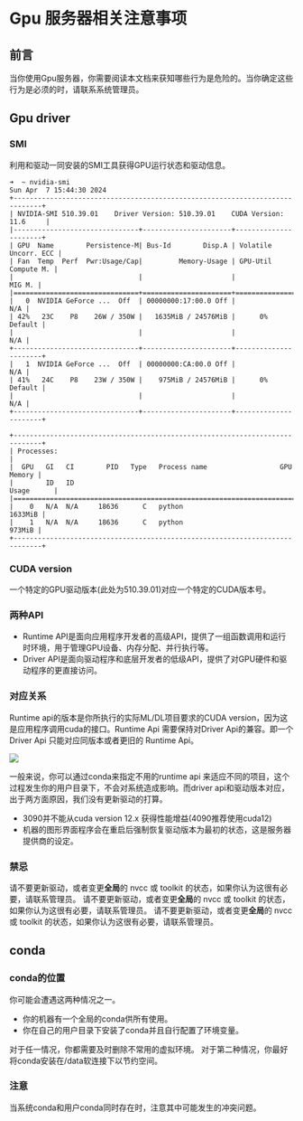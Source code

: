 # Gpu 服务器相关注意事项

## 前言

当你使用Gpu服务器，你需要阅读本文档来获知哪些行为是危险的。当你确定这些行为是必须的时，请联系系统管理员。

## Gpu driver

### SMI

利用和驱动一同安装的SMI工具获得GPU运行状态和驱动信息。

```shell
➜  ~ nvidia-smi
Sun Apr  7 15:44:30 2024
+-----------------------------------------------------------------------------+
| NVIDIA-SMI 510.39.01    Driver Version: 510.39.01    CUDA Version: 11.6     |
|-------------------------------+----------------------+----------------------+
| GPU  Name        Persistence-M| Bus-Id        Disp.A | Volatile Uncorr. ECC |
| Fan  Temp  Perf  Pwr:Usage/Cap|         Memory-Usage | GPU-Util  Compute M. |
|                               |                      |               MIG M. |
|===============================+======================+======================|
|   0  NVIDIA GeForce ...  Off  | 00000000:17:00.0 Off |                  N/A |
| 42%   23C    P8    26W / 350W |   1635MiB / 24576MiB |      0%      Default |
|                               |                      |                  N/A |
+-------------------------------+----------------------+----------------------+
|   1  NVIDIA GeForce ...  Off  | 00000000:CA:00.0 Off |                  N/A |
| 41%   24C    P8    23W / 350W |    975MiB / 24576MiB |      0%      Default |
|                               |                      |                  N/A |
+-------------------------------+----------------------+----------------------+

+-----------------------------------------------------------------------------+
| Processes:                                                                  |
|  GPU   GI   CI        PID   Type   Process name                  GPU Memory |
|        ID   ID                                                   Usage      |
|=============================================================================|
|    0   N/A  N/A     18636      C   python                           1633MiB |
|    1   N/A  N/A     18636      C   python                            973MiB |
+-----------------------------------------------------------------------------+
```

### CUDA version

一个特定的GPU驱动版本(此处为510.39.01)对应一个特定的CUDA版本号。

### 两种API

+ Runtime API是面向应用程序开发者的高级API，提供了一组函数调用和运行时环境，用于管理GPU设备、内存分配、并行执行等。
+ Driver API是面向驱动程序和底层开发者的低级API，提供了对GPU硬件和驱动程序的更直接访问。

### 对应关系

Runtime api的版本是你所执行的实际ML/DL项目要求的CUDA version，因为这是应用程序调用cuda的接口。Runtime Api 需要保持对Driver Api的兼容。即一个Driver Api 只能对应同版本或者更旧的 Runtime Api。

![](https://alicloud-pic.oss-cn-shanghai.aliyuncs.com/NISL_docs/cuda_api.png)
 
一般来说，你可以通过conda来指定不用的runtime api 来适应不同的项目，这个过程发生你的用户目录下，不会对系统造成影响。而driver api和驱动版本对应，出于两方面原因，我们没有更新驱动的打算。
+ 3090并不能从cuda version 12.x 获得性能增益(4090推荐使用cuda12)
+ 机器的图形界面程序会在重启后强制恢复驱动版本为最初的状态，这是服务器提供商的设定。

### 禁忌

请不要更新驱动，或者变更**全局**的 nvcc 或 toolkit 的状态，如果你认为这很有必要，请联系管理员。
请不要更新驱动，或者变更**全局**的 nvcc 或 toolkit 的状态，如果你认为这很有必要，请联系管理员。
请不要更新驱动，或者变更**全局**的 nvcc 或 toolkit 的状态，如果你认为这很有必要，请联系管理员。

## conda

### conda的位置

你可能会遭遇这两种情况之一。
+ 你的机器有一个全局的conda供所有使用。
+ 你在自己的用户目录下安装了conda并且自行配置了环境变量。

对于任一情况，你都需要及时删除不常用的虚拟环境。
对于第二种情况，你最好将conda安装在/data软连接下以节约空间。

### 注意

当系统conda和用户conda同时存在时，注意其中可能发生的冲突问题。